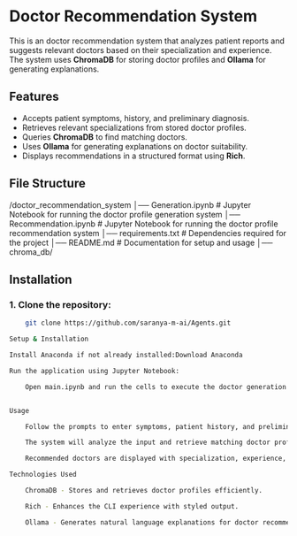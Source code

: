 # Doctor Recommendation System

This is an doctor recommendation system that analyzes patient reports and suggests relevant doctors based on their specialization and experience. 
The system uses **ChromaDB** for storing doctor profiles and **Ollama** for generating explanations.

## Features
- Accepts patient symptoms, history, and preliminary diagnosis.
- Retrieves relevant specializations from stored doctor profiles.
- Queries **ChromaDB** to find matching doctors.
- Uses **Ollama** for generating explanations on doctor suitability.
- Displays recommendations in a structured format using **Rich**.

## File Structure
/doctor_recommendation_system
│── Generation.ipynb            # Jupyter Notebook for running the doctor profile generation system
│── Recommendation.ipynb        # Jupyter Notebook for running the doctor profile recommendation system
│── requirements.txt            # Dependencies required for the project
│── README.md                   # Documentation for setup and usage
│── chroma_db/     


## Installation

### 1. Clone the repository:
```sh
    git clone https://github.com/saranya-m-ai/Agents.git

Setup & Installation

Install Anaconda if not already installed:Download Anaconda

Run the application using Jupyter Notebook:

    Open main.ipynb and run the cells to execute the doctor generation and recommendation system.


Usage

    Follow the prompts to enter symptoms, patient history, and preliminary diagnosis.

    The system will analyze the input and retrieve matching doctor profiles.

    Recommended doctors are displayed with specialization, experience, and suitability explanation.

Technologies Used

    ChromaDB - Stores and retrieves doctor profiles efficiently.

    Rich - Enhances the CLI experience with styled output.

    Ollama - Generates natural language explanations for doctor recommendations.
